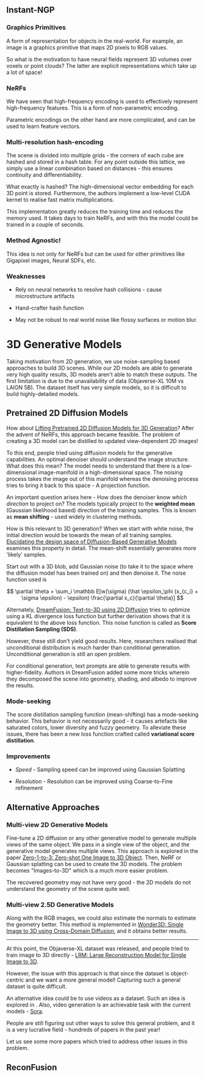 ## Instant-NGP

### Graphics Primitives

A form of representation for objects in the real-world. For example, an image is a graphics primitive that maps 2D pixels to RGB values.

So what is the motivation to have neural fields represent 3D volumes over voxels or point clouds? The latter are explicit representations which take up a lot of space! 

### NeRFs

We have seen that high-frequency encoding is used to effectively represent high-frequency features. This is a form of non-parametric encoding.

Parametric encodings on the other hand are more complicated, and can be used to learn feature vectors.

### Multi-resolution hash-encoding

The scene is divided into multiple grids - the corners of each cube are hashed and stored in a hash table. For any point outside this lattice, we simply use a linear combination based on distances - this ensures continuity and differentiability.

What exactly is hashed? The high-dimensional vector embedding for each 3D point is stored. Furthermore, the authors implement a low-level CUDA kernel to realise fast matrix multiplications.

This implementation greatly reduces the training time and reduces the memory used. It takes days to train NeRFs, and with this the model could be trained in a couple of seconds.

### Method Agnostic!

This idea is not only for NeRFs but can be used for other primitives like Gigapixel images, Neural SDFs, etc.

### Weaknesses

- Rely on neural networks to resolve hash collisions - cause microstructure artifacts

- Hand-crafter hash function

- May not be robust to real world noise like flossy surfaces or motion blur.

# 3D Generative Models

Taking motivation from 2D generation, we use noise-sampling based approaches to build 3D scenes. While our 2D models are able to generate very high quality results, 3D models aren't able to match these outputs. The first limitation is due to the unavailability of data (Objaverse-XL 10M vs LAION 5B). The dataset itself has very simple models, so it is difficult to build highly-detailed models.

## Pretrained 2D Diffusion Models

How about [Lifting Pretrained 2D Diffusion Models for 3D Generation](https://arxiv.org/abs/2212.00774)? After the advent of NeRFs, this approach became feasible. The problem of creating a 3D model can be distilled to updated view-dependent 2D images! 

To this end, people tried using diffusion models for the generative capabilities. An optimal denoiser should understand the image structure. What does this mean? The model needs to understand that there is a low-dimensional image-manifold in a high-dimensional space. The noising process takes the image out of this manifold whereas the denoising process tries to bring it back to this space - A projection function.

An important question arises here - How does the denoiser know *which direction* to project on? The models typically project to the **weighted mean** (Gaussian likelihood based) direction of the training samples. This is known as **mean shifting** - used widely in clustering methods.

How is this relevant to 3D generation? When we start with white noise, the initial direction would be towards the mean of all training samples. [Elucidating the design space of Diffusion-Based Generative Models](https://openreview.net/pdf?id=k7FuTOWMOc7) examines this property in detail. The mean-shift essentially generates more 'likely' samples.

Start out with a 3D blob, add Gaussian noise (to take it to the space where the diffusion model has been trained on) and then denoise it. The noise function used is

$$
\partial \theta = \sum_i \mathbb E[w(\sigma) (\hat \epsilon_\phi (x_{c_i} + \sigma \epsilon) - \epsilon) \frac{\partial x_c}{\partial \theta}]
$$

Alternately, [DreamFusion: Text-to-3D using 2D Diffusion](https://arxiv.org/abs/2209.14988) tries to optimize using a KL divergence loss function but further derivation shows that it is equivalent to the above loss function. This noise function is called as **Score Distillation Sampling (SDS)**.

However, these still don't yield good results. Here, researchers realised that unconditional distribution is much harder than conditional generation. Unconditional generation is still an open problem.

For conditional generation, text prompts are able to generate results with higher-fidelity. Authors in DreamFusion added some more tricks wherein they decomposed the scene into geometry, shading, and albedo to improve the results.

### Mode-seeking

The score distillation sampling function (mean-shifting) has a mode-seeking behavior. This behavior is not necessarily good - it causes artefacts like saturated colors, lower diversity and fuzzy geometry. To alleviate these issues, there has been a new loss function crafted called **variational score distillation**.

### Improvements

- *Speed* - Sampling speed can be improved using Gaussian Splatting

-  *Resolution* - Resolution can be improved using Coarse-to-Fine refinement

## Alternative Approaches

### Multi-view 2D Generative Models

Fine-tune a 2D diffusion or any other generative model to generate multiple views of the same object. We pass in a single view of the object, and the generative model generates multiple views. This approach is explored in the paper [Zero-1-to-3: Zero-shot One Image to 3D Object](https://zero123.cs.columbia.edu). Then, NeRF or Gaussian splatting can be used to create the 3D models. The problem becomes "Images-to-3D" which is a much more easier problem.

The recovered geometry may not have very good - the 2D models do not understand the geometry of the scene quite well.

### Multi-view 2.5D Generative Models

Along with the RGB images, we could also estimate the normals to estimate the geometry better. This method is implemented in [Wonder3D: Single Image to 3D using Cross-Domain Diffusion](https://arxiv.org/abs/2310.15008), and it obtains better results.

---

At this point, the Objaverse-XL dataset was released, and people tried to train image to 3D directly - [LRM: Large Reconstruction Model for Single Image to 3D](https://arxiv.org/abs/2311.04400).

However, the issue with this approach is that since the dataset is object-centric and we want a more general model! Capturing such a general dataset is quite difficult.

An alternative idea could be to use videos as a dataset. Such an idea is explored in . Also, video generation is an achievable task with the current models - [Sora](https://openai.com/index/sora/). 

People are still figuring out other ways to solve this general problem, and it is a very lucrative field - hundreds of papers in the past year! 

Let us see some more papers which tried to address other issues in this problem.

## ReconFusion






